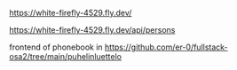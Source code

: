 https://white-firefly-4529.fly.dev/

https://white-firefly-4529.fly.dev/api/persons

frontend of phonebook in https://github.com/er-0/fullstack-osa2/tree/main/puhelinluettelo
